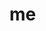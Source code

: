 <h1>me</h1>
<br>
<p align="center">
  <a href="https://skillicons.dev>
    <img src="https://skillicons.dev/icons?i=c,nodejs,figma,py,neovim,linux,html,css,js&theme=light">
  </a>
</p>
